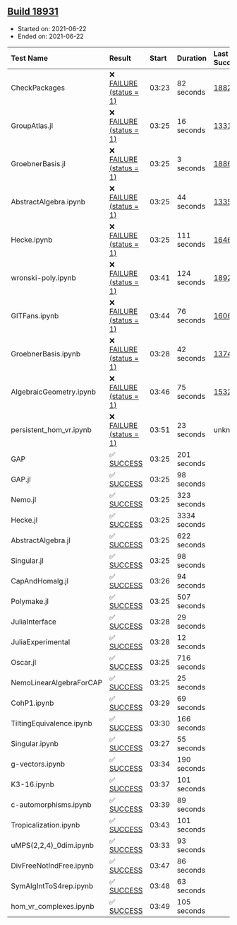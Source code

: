 ## [Build 18931](https://oscarci.mathematik.uni-kl.de/job/oscar/18931/)

* Started on: 2021-06-22
* Ended on: 2021-06-22

| Test Name    | Result | Start | Duration | Last Success | First Failure |
|:-------------|:-------|:------|:---------|:-------------|:--------------|
| CheckPackages | ❌ [FAILURE (status = 1)](https://oscarci.mathematik.uni-kl.de/job/oscar/18931/artifact/logs/build-18931/CheckPackages.log) | 03:23 | 82 seconds | [18822](https://oscarci.mathematik.uni-kl.de/job/oscar/18822/) | [18823](https://oscarci.mathematik.uni-kl.de/job/oscar/18823/) |
| GroupAtlas.jl | ❌ [FAILURE (status = 1)](https://oscarci.mathematik.uni-kl.de/job/oscar/18931/artifact/logs/build-18931/GroupAtlas.jl.log) | 03:25 | 16 seconds | [13311](https://oscarci.mathematik.uni-kl.de/job/oscar/13311/) | [13312](https://oscarci.mathematik.uni-kl.de/job/oscar/13312/) |
| GroebnerBasis.jl | ❌ [FAILURE (status = 1)](https://oscarci.mathematik.uni-kl.de/job/oscar/18931/artifact/logs/build-18931/GroebnerBasis.jl.log) | 03:25 | 3 seconds | [18864](https://oscarci.mathematik.uni-kl.de/job/oscar/18864/) | [18865](https://oscarci.mathematik.uni-kl.de/job/oscar/18865/) |
| AbstractAlgebra.ipynb | ❌ [FAILURE (status = 1)](https://oscarci.mathematik.uni-kl.de/job/oscar/18931/artifact/logs/build-18931/AbstractAlgebra.ipynb.log) | 03:25 | 44 seconds | [13355](https://oscarci.mathematik.uni-kl.de/job/oscar/13355/) | [13356](https://oscarci.mathematik.uni-kl.de/job/oscar/13356/) |
| Hecke.ipynb | ❌ [FAILURE (status = 1)](https://oscarci.mathematik.uni-kl.de/job/oscar/18931/artifact/logs/build-18931/Hecke.ipynb.log) | 03:25 | 111 seconds | [16463](https://oscarci.mathematik.uni-kl.de/job/oscar/16463/) | [16464](https://oscarci.mathematik.uni-kl.de/job/oscar/16464/) |
| wronski-poly.ipynb | ❌ [FAILURE (status = 1)](https://oscarci.mathematik.uni-kl.de/job/oscar/18931/artifact/logs/build-18931/wronski-poly.ipynb.log) | 03:41 | 124 seconds | [18929](https://oscarci.mathematik.uni-kl.de/job/oscar/18929/) | [18930](https://oscarci.mathematik.uni-kl.de/job/oscar/18930/) |
| GITFans.ipynb | ❌ [FAILURE (status = 1)](https://oscarci.mathematik.uni-kl.de/job/oscar/18931/artifact/logs/build-18931/GITFans.ipynb.log) | 03:44 | 76 seconds | [16068](https://oscarci.mathematik.uni-kl.de/job/oscar/16068/) | [16069](https://oscarci.mathematik.uni-kl.de/job/oscar/16069/) |
| GroebnerBasis.ipynb | ❌ [FAILURE (status = 1)](https://oscarci.mathematik.uni-kl.de/job/oscar/18931/artifact/logs/build-18931/GroebnerBasis.ipynb.log) | 03:28 | 42 seconds | [13748](https://oscarci.mathematik.uni-kl.de/job/oscar/13748/) | [13749](https://oscarci.mathematik.uni-kl.de/job/oscar/13749/) |
| AlgebraicGeometry.ipynb | ❌ [FAILURE (status = 1)](https://oscarci.mathematik.uni-kl.de/job/oscar/18931/artifact/logs/build-18931/AlgebraicGeometry.ipynb.log) | 03:46 | 75 seconds | [15322](https://oscarci.mathematik.uni-kl.de/job/oscar/15322/) | [15323](https://oscarci.mathematik.uni-kl.de/job/oscar/15323/) |
| persistent_hom_vr.ipynb | ❌ [FAILURE (status = 1)](https://oscarci.mathematik.uni-kl.de/job/oscar/18931/artifact/logs/build-18931/persistent_hom_vr.ipynb.log) | 03:51 | 23 seconds | unknown | unknown |
| GAP | ✅ [SUCCESS](https://oscarci.mathematik.uni-kl.de/job/oscar/18931/artifact/logs/build-18931/GAP.log) | 03:25 | 201 seconds |  |  |
| GAP.jl | ✅ [SUCCESS](https://oscarci.mathematik.uni-kl.de/job/oscar/18931/artifact/logs/build-18931/GAP.jl.log) | 03:25 | 98 seconds |  |  |
| Nemo.jl | ✅ [SUCCESS](https://oscarci.mathematik.uni-kl.de/job/oscar/18931/artifact/logs/build-18931/Nemo.jl.log) | 03:25 | 323 seconds |  |  |
| Hecke.jl | ✅ [SUCCESS](https://oscarci.mathematik.uni-kl.de/job/oscar/18931/artifact/logs/build-18931/Hecke.jl.log) | 03:25 | 3334 seconds |  |  |
| AbstractAlgebra.jl | ✅ [SUCCESS](https://oscarci.mathematik.uni-kl.de/job/oscar/18931/artifact/logs/build-18931/AbstractAlgebra.jl.log) | 03:25 | 622 seconds |  |  |
| Singular.jl | ✅ [SUCCESS](https://oscarci.mathematik.uni-kl.de/job/oscar/18931/artifact/logs/build-18931/Singular.jl.log) | 03:25 | 98 seconds |  |  |
| CapAndHomalg.jl | ✅ [SUCCESS](https://oscarci.mathematik.uni-kl.de/job/oscar/18931/artifact/logs/build-18931/CapAndHomalg.jl.log) | 03:26 | 94 seconds |  |  |
| Polymake.jl | ✅ [SUCCESS](https://oscarci.mathematik.uni-kl.de/job/oscar/18931/artifact/logs/build-18931/Polymake.jl.log) | 03:25 | 507 seconds |  |  |
| JuliaInterface | ✅ [SUCCESS](https://oscarci.mathematik.uni-kl.de/job/oscar/18931/artifact/logs/build-18931/JuliaInterface.log) | 03:28 | 29 seconds |  |  |
| JuliaExperimental | ✅ [SUCCESS](https://oscarci.mathematik.uni-kl.de/job/oscar/18931/artifact/logs/build-18931/JuliaExperimental.log) | 03:28 | 12 seconds |  |  |
| Oscar.jl | ✅ [SUCCESS](https://oscarci.mathematik.uni-kl.de/job/oscar/18931/artifact/logs/build-18931/Oscar.jl.log) | 03:25 | 716 seconds |  |  |
| NemoLinearAlgebraForCAP | ✅ [SUCCESS](https://oscarci.mathematik.uni-kl.de/job/oscar/18931/artifact/logs/build-18931/NemoLinearAlgebraForCAP.log) | 03:25 | 25 seconds |  |  |
| CohP1.ipynb | ✅ [SUCCESS](https://oscarci.mathematik.uni-kl.de/job/oscar/18931/artifact/logs/build-18931/CohP1.ipynb.log) | 03:29 | 69 seconds |  |  |
| TiltingEquivalence.ipynb | ✅ [SUCCESS](https://oscarci.mathematik.uni-kl.de/job/oscar/18931/artifact/logs/build-18931/TiltingEquivalence.ipynb.log) | 03:30 | 166 seconds |  |  |
| Singular.ipynb | ✅ [SUCCESS](https://oscarci.mathematik.uni-kl.de/job/oscar/18931/artifact/logs/build-18931/Singular.ipynb.log) | 03:27 | 55 seconds |  |  |
| g-vectors.ipynb | ✅ [SUCCESS](https://oscarci.mathematik.uni-kl.de/job/oscar/18931/artifact/logs/build-18931/g-vectors.ipynb.log) | 03:34 | 190 seconds |  |  |
| K3-16.ipynb | ✅ [SUCCESS](https://oscarci.mathematik.uni-kl.de/job/oscar/18931/artifact/logs/build-18931/K3-16.ipynb.log) | 03:37 | 101 seconds |  |  |
| c-automorphisms.ipynb | ✅ [SUCCESS](https://oscarci.mathematik.uni-kl.de/job/oscar/18931/artifact/logs/build-18931/c-automorphisms.ipynb.log) | 03:39 | 89 seconds |  |  |
| Tropicalization.ipynb | ✅ [SUCCESS](https://oscarci.mathematik.uni-kl.de/job/oscar/18931/artifact/logs/build-18931/Tropicalization.ipynb.log) | 03:43 | 101 seconds |  |  |
| uMPS(2,2,4)_0dim.ipynb | ✅ [SUCCESS](https://oscarci.mathematik.uni-kl.de/job/oscar/18931/artifact/logs/build-18931/uMPS-2-2-4-_0dim.ipynb.log) | 03:33 | 93 seconds |  |  |
| DivFreeNotIndFree.ipynb | ✅ [SUCCESS](https://oscarci.mathematik.uni-kl.de/job/oscar/18931/artifact/logs/build-18931/DivFreeNotIndFree.ipynb.log) | 03:47 | 86 seconds |  |  |
| SymAlgIntToS4rep.ipynb | ✅ [SUCCESS](https://oscarci.mathematik.uni-kl.de/job/oscar/18931/artifact/logs/build-18931/SymAlgIntToS4rep.ipynb.log) | 03:48 | 63 seconds |  |  |
| hom_vr_complexes.ipynb | ✅ [SUCCESS](https://oscarci.mathematik.uni-kl.de/job/oscar/18931/artifact/logs/build-18931/hom_vr_complexes.ipynb.log) | 03:49 | 105 seconds |  |  |
